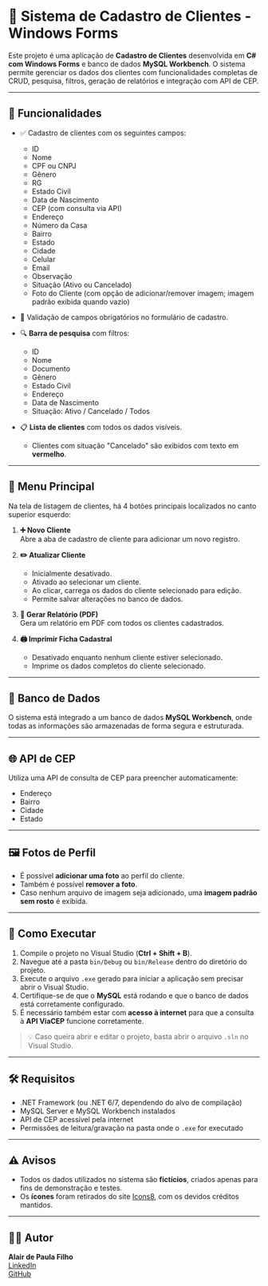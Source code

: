 # 🧾 Sistema de Cadastro de Clientes - Windows Forms

Este projeto é uma aplicação de **Cadastro de Clientes** desenvolvida em **C# com Windows Forms** e banco de dados **MySQL Workbench**. O sistema permite gerenciar os dados dos clientes com funcionalidades completas de CRUD, pesquisa, filtros, geração de relatórios e integração com API de CEP.

---

## 📌 Funcionalidades

- ✅ Cadastro de clientes com os seguintes campos:
  - ID
  - Nome
  - CPF ou CNPJ
  - Gênero
  - RG
  - Estado Civil
  - Data de Nascimento
  - CEP (com consulta via API)
  - Endereço
  - Número da Casa
  - Bairro
  - Estado
  - Cidade
  - Celular
  - Email
  - Observação
  - Situação (Ativo ou Cancelado)
  - Foto do Cliente (com opção de adicionar/remover imagem; imagem padrão exibida quando vazio)

- 🛑 Validação de campos obrigatórios no formulário de cadastro.

- 🔍 **Barra de pesquisa** com filtros:
  - ID
  - Nome
  - Documento
  - Gênero
  - Estado Civil
  - Endereço
  - Data de Nascimento
  - Situação: Ativo / Cancelado / Todos

- 📋 **Lista de clientes** com todos os dados visíveis.
  - Clientes com situação "Cancelado" são exibidos com texto em **vermelho**.

---

## 🧭 Menu Principal

Na tela de listagem de clientes, há 4 botões principais localizados no canto superior esquerdo:

1. **➕ Novo Cliente**  
   Abre a aba de cadastro de cliente para adicionar um novo registro.

2. **✏️ Atualizar Cliente**  
   - Inicialmente desativado.
   - Ativado ao selecionar um cliente.
   - Ao clicar, carrega os dados do cliente selecionado para edição.
   - Permite salvar alterações no banco de dados.

3. **📄 Gerar Relatório (PDF)**  
   Gera um relatório em PDF com todos os clientes cadastrados.

4. **🖨️ Imprimir Ficha Cadastral**  
   - Desativado enquanto nenhum cliente estiver selecionado.
   - Imprime os dados completos do cliente selecionado.

---

## 💾 Banco de Dados

O sistema está integrado a um banco de dados **MySQL Workbench**, onde todas as informações são armazenadas de forma segura e estruturada.

---

## 🌐 API de CEP

Utiliza uma API de consulta de CEP para preencher automaticamente:
- Endereço
- Bairro
- Cidade
- Estado

---

## 🖼️ Fotos de Perfil

- É possível **adicionar uma foto** ao perfil do cliente.
- Também é possível **remover a foto**.
- Caso nenhum arquivo de imagem seja adicionado, uma **imagem padrão sem rosto** é exibida.

---

## 🚀 Como Executar

1. Compile o projeto no Visual Studio (**Ctrl + Shift + B**).
2. Navegue até a pasta `bin/Debug` ou `bin/Release` dentro do diretório do projeto.
3. Execute o arquivo `.exe` gerado para iniciar a aplicação sem precisar abrir o Visual Studio.
4. Certifique-se de que o **MySQL** está rodando e que o banco de dados está corretamente configurado.
5. É necessário também estar com **acesso à internet** para que a consulta à **API ViaCEP** funcione corretamente.

> 💡 Caso queira abrir e editar o projeto, basta abrir o arquivo `.sln` no Visual Studio.

---

## 🛠 Requisitos

- .NET Framework (ou .NET 6/7, dependendo do alvo de compilação)
- MySQL Server e MySQL Workbench instalados
- API de CEP acessível pela internet
- Permissões de leitura/gravação na pasta onde o `.exe` for executado

---

## ⚠️ Avisos

- Todos os dados utilizados no sistema são **fictícios**, criados apenas para fins de demonstração e testes.
- Os **ícones** foram retirados do site [Icons8](https://icons8.com/), com os devidos créditos mantidos.

---

## 👨‍💻 Autor

**Alair de Paula Filho**  
[LinkedIn](https://www.linkedin.com/in/alair-de-paula-filho-832ba9301)  
[GitHub](https://github.com/Alair-Filho)

